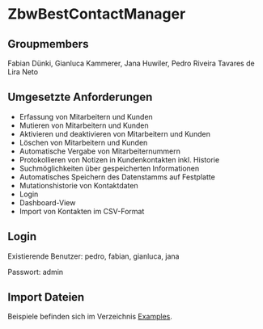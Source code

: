 # ZbwBestContactManager

## Groupmembers

Fabian Dünki,
Gianluca Kammerer,
Jana Huwiler,
Pedro Riveira Tavares de Lira Neto


## Umgesetzte Anforderungen

- Erfassung von Mitarbeitern und Kunden
- Mutieren von Mitarbeitern und Kunden
- Aktivieren und deaktivieren von Mitarbeitern und Kunden
- Löschen von Mitarbeitern und Kunden
- Automatische Vergabe von Mitarbeiternummern
- Protokollieren von Notizen in Kundenkontakten inkl. Historie
- Suchmöglichkeiten über gespeicherten Informationen
- Automatisches Speichern des Datenstamms auf Festplatte
- Mutationshistorie von Kontaktdaten
- Login
- Dashboard-View
- Import von Kontakten im CSV-Format


## Login

Existierende Benutzer: pedro, fabian, gianluca, jana

Passwort: admin

## Import Dateien

Beispiele befinden sich im Verzeichnis [Examples](ZbW_P_Contact_Manager\bin\Debug\net8.0-windows\Resources\Examples).
